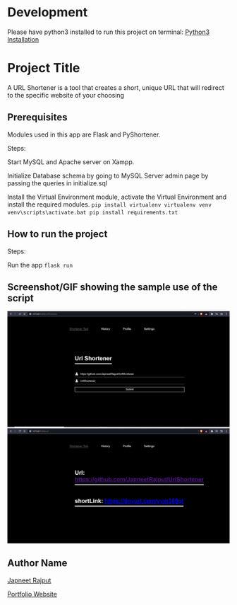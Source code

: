 # Development
Please have python3 installed to run this project on terminal:
[Python3 Installation](https://www.python.org/downloads/)

# Project Title
<!--Remove the below lines and add yours -->
A URL Shortener is a tool that creates a short, unique URL that will redirect to the specific website of your choosing

## Prerequisites
<!--Remove the below lines and add yours -->
Modules used in this app are Flask and PyShortener.

Steps:

Start MySQL and Apache server on Xampp.

Initialize Database schema by going to MySQL Server admin page by passing the queries in initialize.sql

Install the Virtual Environment module, activate the Virtual Environment and install the required modules.
    ```
    pip install virtualenv
    virtualenv venv
    venv\scripts\activate.bat
    pip install requirements.txt
    ```

## How to run the project
<!--Remove the below lines and add yours -->
Steps:

Run the app 
    ```
    flask run
    ```

## Screenshot/GIF showing the sample use of the script
<!--Remove the below lines and add yours -->
![Home Page](ShortenerHome.png)
![Result Page](ShortenerResult.png)

## Author Name

[Japneet Rajput](https://github.com/JapneetRajput) 

[Portfolio Website](https://japneetrajput.github.io)
